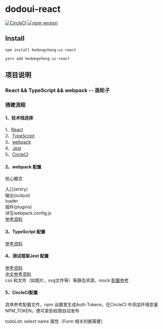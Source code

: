 # dodoui-react

[![CircleCI](https://circleci.com/gh/HE77XTL/dodoui-react.svg?style=svg)](https://circleci.com/gh/HE77XTL/dodoui-react)
[![npm version](https://badge.fury.io/js/hedongsheng-ui-react.svg)](https://badge.fury.io/js/hedongsheng-ui-react)

## Install
```
npm install hedongsheng-ui-react
```

```
yarn add hedongsheng-ui-react
```


## 项目说明
### React && TypeScript && webpack -- 造轮子


### 搭建流程
#### 1、技术栈选择
1、[React](https://zh-hans.reactjs.org/)    
2、[TypeScript](https://www.tslang.cn/)  
3、[webpack](https://webpack.js.org/)  
4、[Jest](https://jestjs.io/zh-Hans/)  
5、[CircleCI](https://circleci.com/)  

#### 2、webpack 配置
核心概念  

入口(entry)  
输出(output)  
loader  
插件(plugins)  
详见webpack.config.js    
[参考资料](https://www.webpackjs.com/concepts/) 

#### 3、TypeScript 配置
[参考资料](https://www.tslang.cn/docs/handbook/compiler-options.html)
 
#### 4、测试框架Jest 配置
[参考资料](https://jestjs.io/docs/zh-Hans/tutorial-react)    
[中文参考资料](https://doc.ebichu.cc/jest/docs/zh-Hans/configuration.html#content)   
css 和文件（如图片，svg文件等）等静态资源，mock [配置参考](https://doc.ebichu.cc/jest/docs/zh-Hans/webpack.html)

#### 5、CircleCI配置
具体参考配置文件，npm 设置里生成Auth Tokens，在CircleCI 中添加环境变量NPM_TOKEN，便可拿到权限自动发布 


todoList:
select name 属性（Form 相关的都需要）
